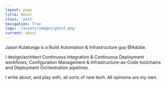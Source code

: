 ```yaml
---
layout: page
title: About
class: 'post'
navigation: True
logo: '/assets/images/ghost.png'
current: about
---
```


Jason Kulatunga is a Build Automation & Infrastructure guy @Adobe.

I design/architect Continuous Integration & Continuous Deployment workflows, Configuration Management & Infrastructure-as-Code toolchains and Deployment Orchestration pipelines.

I write about, and play with, all sorts of new tech. All opinions are my own.
